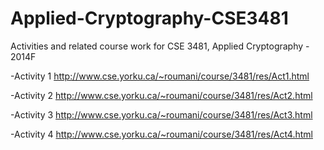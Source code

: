 # Applied-Cryptography-CSE3481
Activities and related course work for CSE 3481, Applied Cryptography - 2014F 

-Activity 1 
http://www.cse.yorku.ca/~roumani/course/3481/res/Act1.html 

-Activity 2 
http://www.cse.yorku.ca/~roumani/course/3481/res/Act2.html 

-Activity 3 
http://www.cse.yorku.ca/~roumani/course/3481/res/Act3.html 

-Activity 4 
http://www.cse.yorku.ca/~roumani/course/3481/res/Act4.html 
